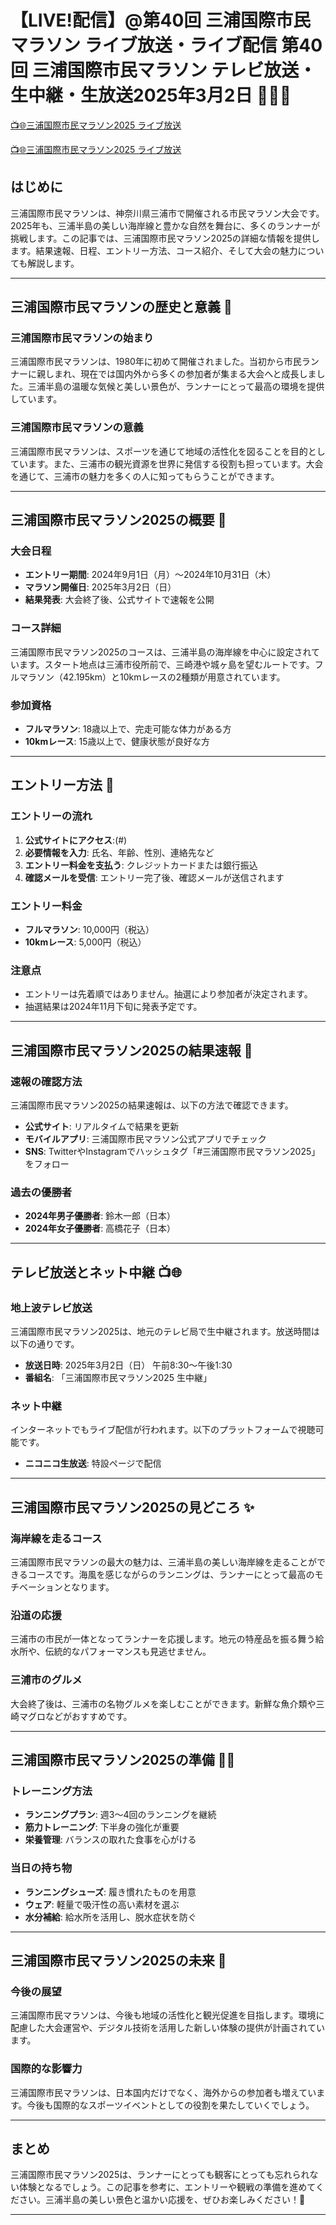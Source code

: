 # 【LIVE!配信】@第40回 三浦国際市民マラソン ライブ放送・ライブ配信 第40回 三浦国際市民マラソン テレビ放送・生中継・生放送2025年3月2日 🏃‍♂️🌊

[📺🌐三浦国際市民マラソン2025 ライブ放送](https://jsports-hq.com/marathan-all/?ju)

[📺🌐三浦国際市民マラソン2025 ライブ放送](https://jsports-hq.com/marathan-all/?ju)

## はじめに
三浦国際市民マラソンは、神奈川県三浦市で開催される市民マラソン大会です。2025年も、三浦半島の美しい海岸線と豊かな自然を舞台に、多くのランナーが挑戦します。この記事では、三浦国際市民マラソン2025の詳細な情報を提供します。結果速報、日程、エントリー方法、コース紹介、そして大会の魅力についても解説します。

---

## 三浦国際市民マラソンの歴史と意義 🏅

### 三浦国際市民マラソンの始まり
三浦国際市民マラソンは、1980年に初めて開催されました。当初から市民ランナーに親しまれ、現在では国内外から多くの参加者が集まる大会へと成長しました。三浦半島の温暖な気候と美しい景色が、ランナーにとって最高の環境を提供しています。

### 三浦国際市民マラソンの意義
三浦国際市民マラソンは、スポーツを通じて地域の活性化を図ることを目的としています。また、三浦市の観光資源を世界に発信する役割も担っています。大会を通じて、三浦市の魅力を多くの人に知ってもらうことができます。

---

## 三浦国際市民マラソン2025の概要 📜

### 大会日程
- **エントリー期間**: 2024年9月1日（月）～2024年10月31日（木）
- **マラソン開催日**: 2025年3月2日（日）
- **結果発表**: 大会終了後、公式サイトで速報を公開

### コース詳細
三浦国際市民マラソン2025のコースは、三浦半島の海岸線を中心に設定されています。スタート地点は三浦市役所前で、三崎港や城ヶ島を望むルートです。フルマラソン（42.195km）と10kmレースの2種類が用意されています。

### 参加資格
- **フルマラソン**: 18歳以上で、完走可能な体力がある方
- **10kmレース**: 15歳以上で、健康状態が良好な方

---

## エントリー方法 📝

### エントリーの流れ
1. **公式サイトにアクセス**:(#)
2. **必要情報を入力**: 氏名、年齢、性別、連絡先など
3. **エントリー料金を支払う**: クレジットカードまたは銀行振込
4. **確認メールを受信**: エントリー完了後、確認メールが送信されます

### エントリー料金
- **フルマラソン**: 10,000円（税込）
- **10kmレース**: 5,000円（税込）

### 注意点
- エントリーは先着順ではありません。抽選により参加者が決定されます。
- 抽選結果は2024年11月下旬に発表予定です。

---

## 三浦国際市民マラソン2025の結果速報 🚨

### 速報の確認方法
三浦国際市民マラソン2025の結果速報は、以下の方法で確認できます。
- **公式サイト**: リアルタイムで結果を更新
- **モバイルアプリ**: 三浦国際市民マラソン公式アプリでチェック
- **SNS**: TwitterやInstagramでハッシュタグ「#三浦国際市民マラソン2025」をフォロー

### 過去の優勝者
- **2024年男子優勝者**: 鈴木一郎（日本）
- **2024年女子優勝者**: 高橋花子（日本）

---

## テレビ放送とネット中継 📺🌐

### 地上波テレビ放送
三浦国際市民マラソン2025は、地元のテレビ局で生中継されます。放送時間は以下の通りです。
- **放送日時**: 2025年3月2日（日） 午前8:30～午後1:30
- **番組名**: 「三浦国際市民マラソン2025 生中継」

### ネット中継
インターネットでもライブ配信が行われます。以下のプラットフォームで視聴可能です。

- **ニコニコ生放送**: 特設ページで配信

---

## 三浦国際市民マラソン2025の見どころ ✨

### 海岸線を走るコース
三浦国際市民マラソンの最大の魅力は、三浦半島の美しい海岸線を走ることができるコースです。海風を感じながらのランニングは、ランナーにとって最高のモチベーションとなります。

### 沿道の応援
三浦市の市民が一体となってランナーを応援します。地元の特産品を振る舞う給水所や、伝統的なパフォーマンスも見逃せません。

### 三浦市のグルメ
大会終了後は、三浦市の名物グルメを楽しむことができます。新鮮な魚介類や三崎マグロなどがおすすめです。

---

## 三浦国際市民マラソン2025の準備 🏋️‍♀️

### トレーニング方法
- **ランニングプラン**: 週3～4回のランニングを継続
- **筋力トレーニング**: 下半身の強化が重要
- **栄養管理**: バランスの取れた食事を心がける

### 当日の持ち物
- **ランニングシューズ**: 履き慣れたものを用意
- **ウェア**: 軽量で吸汗性の高い素材を選ぶ
- **水分補給**: 給水所を活用し、脱水症状を防ぐ

---

## 三浦国際市民マラソン2025の未来 🔮

### 今後の展望
三浦国際市民マラソンは、今後も地域の活性化と観光促進を目指します。環境に配慮した大会運営や、デジタル技術を活用した新しい体験の提供が計画されています。

### 国際的な影響力
三浦国際市民マラソンは、日本国内だけでなく、海外からの参加者も増えています。今後も国際的なスポーツイベントとしての役割を果たしていくでしょう。

---

## まとめ
三浦国際市民マラソン2025は、ランナーにとっても観客にとっても忘れられない体験となるでしょう。この記事を参考に、エントリーや観戦の準備を進めてください。三浦半島の美しい景色と温かい応援を、ぜひお楽しみください！🎉

---
